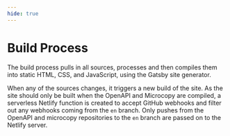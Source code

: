 ```yaml
---
hide: true
---
```


<!-- does not need translation -->

# Build Process

The build process pulls in all sources, processes and then compiles them into
static HTML, CSS, and JavaScript, using the Gatsby site generator.

When any of the sources changes, it triggers a new build of the site. As
the site should only be built when the OpenAPI and Microcopy are compiled,
a serverless Netlify function is created to accept GitHub webhooks and filter
out any webhooks coming from the `en` branch. Only pushes from the OpenAPI and
microcopy repositories to the `en` branch are passed on to the Netlify server.
